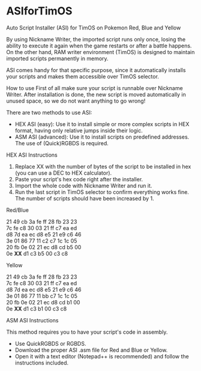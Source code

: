 # ASIforTimOS
Auto Script Installer (ASI) for TimOS on Pokemon Red, Blue and Yellow

By using Nickname Writer, the imported script runs only once, losing the ability to execute it again when the game restarts or after a battle happens.
On the other hand, RAM writer environment (TimOS) is designed to maintain imported scripts permanently in memory.

ASI comes handy for that specific purpose, since it automatically installs your scripts and makes them accessible over TimOS selector.

How to use
First of all make sure your script is runnable over Nickname Writer. After installation is done, the new script is moved automatically in unused space, so we do not want anything to go wrong!

There are two methods to use ASI:

- HEX ASI (easy): Use it to install simple or more complex scripts in HEX format, having only relative jumps inside their logic.
- ASM ASI (advanced): Use it to install scripts on predefined addresses. The use of (Quick)RGBDS is required.


HEX ASI Instructions
1. Replace XX with the number of bytes of the script to be installed in hex (you can use a DEC to HEX calculator).
2. Paste your script's hex code right after the installer.
3. Import the whole code with Nickname Writer and run it.
4. Run the last script in TimOS selector to confirm everything works fine. The number of scripts should have been increased by 1. 


Red/Blue

21 49 cb 3a fe ff 28 fb 23 23  
7c fe c8 30 03 21 ff c7 ea ed  
d8 7d ea ec d8 e5 21 e9 c6 46  
3e 01 86 77 11 c2 c7 1c 1c 05  
20 fb 0e 02 21 ec d8 cd b5 00  
0e **XX** d1 c3 b5 00 c3 c8 


Yellow

21 49 cb 3a fe ff 28 fb 23 23  
7c fe c8 30 03 21 ff c7 ea ed  
d8 7d ea ec d8 e5 21 e9 c6 46  
3e 01 86 77 11 bb c7 1c 1c 05  
20 fb 0e 02 21 ec d8 cd b1 00  
0e **XX** d1 c3 b1 00 c3 c8 



ASM ASI Instructions

This method requires you to have your script's code in assembly.
- Use QuickRGBDS or RGBDS.
- Download the proper ASI .asm file for Red and Blue or Yellow.
- Open it with a text editor (Notepad++ is recommended) and follow the instructions included.

